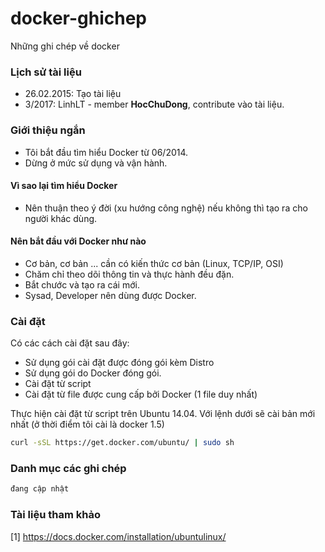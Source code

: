 # docker-ghichep
Những ghi chép về docker

### Lịch sử tài liệu
- 26.02.2015: Tạo tài liệu
- 3/2017: LinhLT - member **HocChuDong**, contribute vào tài liệu. 

### Giới thiệu ngắn 
- Tôi bắt đầu tìm hiểu Docker từ 06/2014. 
- Dừng ở mức sử dụng và vận hành.

#### Vì sao lại tìm hiểu Docker
- Nên thuận theo ý đời (xu hướng công nghệ) nếu không thì tạo ra cho người khác dùng.

#### Nên bắt đầu với Docker như nào
- Cơ bản, cơ bản ... cần có kiến thức cơ bản (Linux, TCP/IP, OSI)
- Chăm chỉ theo dõi thông tin và thực hành đều đặn.
- Bắt chước và tạo ra cái mới.
- Sysad, Developer nên dùng được Docker.

### Cài đặt
Có các cách cài đặt sau đây:
- Sử dụng gói cài đặt được đóng gói kèm Distro
- Sử dụng gói do Docker đóng gói.
- Cài đặt từ script
- Cài đặt từ file được cung cấp bởi Docker (1 file duy nhất)

Thực hiện cài đặt từ script trên Ubuntu 14.04. Với lệnh dưới sẽ cài bản mới nhất (ở thời điểm tôi cài là docker 1.5)
```sh
curl -sSL https://get.docker.com/ubuntu/ | sudo sh
```

### Danh mục các ghi chép
```sh
đang cập nhật
```

### Tài liệu tham khảo
[1] https://docs.docker.com/installation/ubuntulinux/

